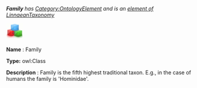 ___Family__ 
 has
 [Category:OntologyElement](../../Category/OntologyElement "Category:OntologyElement") 
 and is an
 [element of](../../Property/ElementOf "Property:ElementOf") 
[LinnaeanTaxonomy](../../Submissions/LinnaeanTaxonomy "Submissions:LinnaeanTaxonomy")_




  





[![Class](../images/thumb/2/27/Class.gif/45px-Class.gif)](../../Image/Class.gif "Class")


__Name__ 
 : Family
 



__Type:__ 
 owl:Class
 



__Description__ 
 : Family is the fifth highest traditional taxon. E.g., in the case of humans the family is 'Hominidae'.